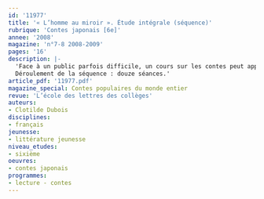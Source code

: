 ```yaml
---
id: '11977'
title: '« L’homme au miroir ». Étude intégrale (séquence)'
rubrique: 'Contes japonais [6e]'
annee: '2008'
magazine: 'n°7-8 2008-2009'
pages: '16'
description: |-
  'Face à un public parfois difficile, un cours sur les contes peut apparaître comme une redite de thèmes et de personnages bien connus. Et si les « contes d’ailleurs » étaient la solution ? S’ils apportaient la distance nécessaire aux élèves pour réinvestir ce genre littéraire d’une certaine curiosité ? Cet article propose d’évoquer un pays dont aucun élève, peut-être, ne serait originaire. Le Japon, par exemple. Un pays d’Extrême-Orient, gage de dépaysement total, mais, grâce aux mangas, pas totalement inconnu des jeunes adolescents...
  Déroulement de la séquence : douze séances.'
article_pdf: '11977.pdf'
magazine_special: Contes populaires du monde entier
revue: 'L’école des lettres des collèges'
auteurs:
- Clotilde Dubois
disciplines:
- français
jeunesse:
- littérature jeunesse
niveau_etudes:
- sixième
oeuvres:
- contes japonais
programmes:
- lecture - contes
---
```

